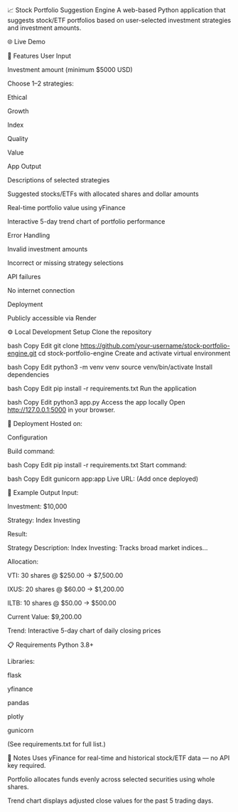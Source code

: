 📈 Stock Portfolio Suggestion Engine
A web-based Python application that suggests stock/ETF portfolios based on user-selected investment strategies and investment amounts.

🌐 Live Demo

🔧 Features
User Input

Investment amount (minimum $5000 USD)

Choose 1–2 strategies:

Ethical

Growth

Index

Quality

Value

App Output

Descriptions of selected strategies

Suggested stocks/ETFs with allocated shares and dollar amounts

Real-time portfolio value using yFinance

Interactive 5-day trend chart of portfolio performance

Error Handling

Invalid investment amounts

Incorrect or missing strategy selections

API failures

No internet connection

Deployment

Publicly accessible via Render

⚙️ Local Development Setup
Clone the repository

bash
Copy
Edit
git clone https://github.com/your-username/stock-portfolio-engine.git
cd stock-portfolio-engine
Create and activate virtual environment

bash
Copy
Edit
python3 -m venv venv
source venv/bin/activate
Install dependencies

bash
Copy
Edit
pip install -r requirements.txt
Run the application

bash
Copy
Edit
python3 app.py
Access the app locally
Open http://127.0.0.1:5000 in your browser.

🚀 Deployment
Hosted on: 

Configuration

Build command:

bash
Copy
Edit
pip install -r requirements.txt
Start command:

bash
Copy
Edit
gunicorn app:app
Live URL: (Add once deployed)

🧪 Example Output
Input:

Investment: $10,000

Strategy: Index Investing

Result:

Strategy Description:
Index Investing: Tracks broad market indices...

Allocation:

VTI: 30 shares @ $250.00 → $7,500.00

IXUS: 20 shares @ $60.00 → $1,200.00

ILTB: 10 shares @ $50.00 → $500.00

Current Value: $9,200.00

Trend: Interactive 5-day chart of daily closing prices

📋 Requirements
Python 3.8+

Libraries:

flask

yfinance

pandas

plotly

gunicorn

(See requirements.txt for full list.)

📝 Notes
Uses yFinance for real-time and historical stock/ETF data — no API key required.

Portfolio allocates funds evenly across selected securities using whole shares.

Trend chart displays adjusted close values for the past 5 trading days.
